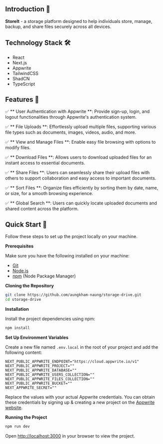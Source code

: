 ## Introduction 🚀

**StoreIt** - a storage platform designed to help individuals store, manage, backup, and share files securely across all devices.

## Technology Stack 🛠️

- React
- Next.js
- Appwrite
- TailwindCSS
- ShadCN
- TypeScript

## Features 💫

✅ ** User Authentication with Appwrite **: Provide sign-up, login, and logout functionalities through Appwrite's authentication system.

✅ ** File Uploads **: Effortlessly upload multiple files, supporting various file types such as documents, images, videos, audio, and more.

✅ ** View and Manage Files **: Enable easy file browsing with options to modify files.

✅ ** Download Files **: Allows users to download uploaded files for an instant access to essential documents.

✅ ** Share Files **: Users can seamlessly share their upload files with others to support collaboration and easy access to important documents.

✅ ** Sort Files **: Organize files efficiently by sorting them by date, name, or size, for a smooth browsing experience.

✅ ** Global Search **: Users can quickly locate uploaded documents and shared content across the platform.

## Quick Start 🏁

Follow these steps to set up the project locally on your machine.

**Prerequisites**

Make sure you have the following installed on your machine:

- [Git](https://git-scm.com/)
- [Node.js](https://nodejs.org/en)
- [npm](https://www.npmjs.com/) (Node Package Manager)

**Cloning the Repository**

```bash
git clone https://github.com/aungkham-naung/storage-drive.git
cd storage-drive
```

**Installation**

Install the project dependencies using npm:

```bash
npm install
```

**Set Up Environment Variables**

Create a new file named `.env.local` in the root of your project and add the following content:

```env
NEXT_PUBLIC_APPWRITE_ENDPOINT="https://cloud.appwrite.io/v1"
NEXT_PUBLIC_APPWRITE_PROJECT=""
NEXT_PUBLIC_APPWRITE_DATABASE=""
NEXT_PUBLIC_APPWRITE_USERS_COLLECTION=""
NEXT_PUBLIC_APPWRITE_FILES_COLLECTION=""
NEXT_PUBLIC_APPWRITE_BUCKET=""
NEXT_APPWRITE_SECRET=""
```

Replace the values with your actual Appwrite credentials. You can obtain these credentials by signing up &
creating a new project on the [Appwrite website](https://appwrite.io/).

**Running the Project**

```bash
npm run dev
```

Open [http://localhost:3000](http://localhost:3000) in your browser to view the project.
